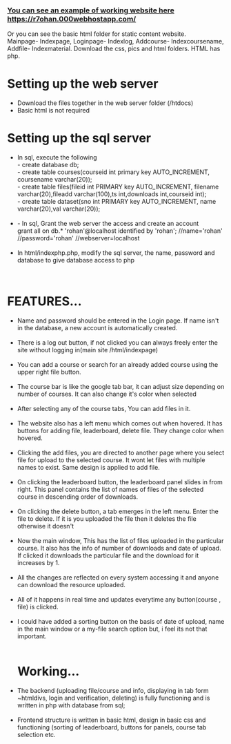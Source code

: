 
<a href="https://r7ohan.000webhostapp.com/"><h3>You can see an example of working website here https://r7ohan.000webhostapp.com/</h3></a>
Or you can see the basic html folder for static content website. <br>Mainpage- Indexpage, Loginpage- Indexlog, Addcourse- Indexcoursename, Addfile- Indexmaterial. Download the css, pics and html folders. HTML has php.
<h1>
Setting up the web server
</h1>

<ul><li>Download the files together in the web server folder (/htdocs)</li>
  <li>Basic html is not required</li></ul> 

<h1>
Setting up the sql server  
</h1>

<ul><li>In sql, execute the following<br>
- create database db;<br>
- create table courses(courseid int primary key AUTO_INCREMENT, coursename varchar(20));<br>
- create table files(fileid int PRIMARY key AUTO_INCREMENT, filename varchar(20),fileadd varchar(100),ts int,downloads int,courseid int);<br>
- create table dataset(sno int PRIMARY key AUTO_INCREMENT, name varchar(20),val varchar(20));<br></li><br>

<li>- In sql, Grant the web server the access and create an account<br>
grant all on db.* 'rohan'@localhost identified by 'rohan';   //name='rohan' //password='rohan' //webserver=localhost</li><br>

<li>In html/indexphp.php, modify the sql server, the name, password and database to give database access to php </li></ul>
<br>


<h1>FEATURES...</h1>
<ul>
  <li> Name and password should be entered in the Login page. If name isn't in the database, a new account is automatically created. 
  </li><br>
  <li> There is a log out button, if not clicked you can always freely enter the site without logging in(main site /html/indexpage)
  </li><br>
  <li> You can add a course or search for an already added course using the upper right file button.
  </li><br>
  <li> The course bar is like the google tab bar, it can adjust size depending on number of courses. It can also change it's color when selected
  </li><br>
   <li> After selecting any of the course tabs, You can add files in it.
  </li><br>
  
   <li> The website also has a left menu which comes out when hovered. It has buttons for adding file, leaderboard, delete file. They change color when hovered.
  </li><br>
  
  <li> Clicking the add files, you are directed to another page where you select file for upload to the selected course. It wont let files with multiple names to exist. Same design is applied to add file.
  </li><br>
  
   <li> On clicking the leaderboard button, the leaderboard panel slides in from right. This panel contains the list of names of files of the selected course in descending order of downloads. 
  </li><br>
  <li> On clicking the delete button, a tab emerges in the left menu. Enter the file to delete. If it is you uploaded the file then it deletes the file otherwise it doesn't 
  </li><br>
  
   <li> Now the main window, This has the list of files uploaded in the particular course. It also has the info of number of downloads and date of upload. If clicked it downloads the particular file and the download for it increases by 1.
  </li><br>
  <li>All the changes are reflected on every system accessing it and anyone can download the resource uploaded.
  </li><br>
   <li> All of it happens in real time and updates everytime any button(course , file) is clicked.
  </li><br>
  <li> I could have added a sorting button on the basis of date of upload, name in the main window or a my-file search option but, i feel its not that important.
  </li><br>
  
  
  <h1>Working...</h1>
   <li> The backend (uploading file/course and info, displaying in tab form ~htmldivs, login and verification, deleting) is fully functioning and is written in php with database from sql;
  </li><br>
  <li> Frontend structure is written in basic html, design in basic css and functioning (sorting of leaderboard, buttons for panels, course tab selection etc.
  </li><br>
  
  
  
  
  
  
  
  
  
  
  
  
  
  </ul>


